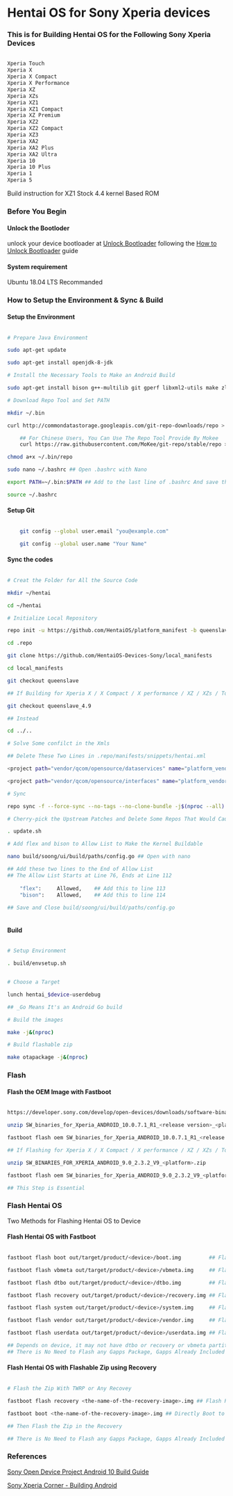# Hentai OS for Sony Xperia devices

### This is for Building Hentai OS for the Following Sony Xperia Devices

```bash

Xperia Touch
Xperia X
Xperia X Compact
Xperia X Performance
Xperia XZ
Xperia XZs
Xperia XZ1
Xperia XZ1 Compact
Xperia XZ Premium
Xperia XZ2
Xperia XZ2 Compact
Xperia XZ3
Xperia XA2
Xperia XA2 Plus
Xperia XA2 Ultra
Xperia 10
Xperia 10 Plus
Xperia 1
Xperia 5

```
<a hurf="https://github.com/HentaiOS-Devices-Sony/android_device_sony_poplar_dsds/blob/queenslave/README.md">Build instruction for XZ1 Stock 4.4 kernel Based ROM</a>

### Before You Begin

#### Unlock the Bootloder

unlock your device bootloader at <a href="https://developer.sony.com/develop/open-devices/get-started/unlock-bootloader/#unlock-code">Unlock Bootloader</a> following the  <a href="https://developer.sony.com/develop/open-devices/get-started/unlock-bootloader/how-to-unlock-bootloader/">How to Unlock Bootloader</a> guide

#### System requirement

Ubuntu 18.04 LTS Recommanded

### How to Setup the Environment & Sync & Build

#### Setup the Environment

````bash

# Prepare Java Environment

sudo apt-get update

sudo apt-get install openjdk-8-jdk

# Install the Necessary Tools to Make an Android Build

sudo apt-get install bison g++-multilib git gperf libxml2-utils make zlib1g-dev zip liblz4-tool libncurses5 libssl-dev bc flex python curl

# Download Repo Tool and Set PATH

mkdir ~/.bin

curl http://commondatastorage.googleapis.com/git-repo-downloads/repo > ~/.bin/repo

    ## For Chinese Users, You Can Use The Repo Tool Provide By Mokee
    curl https://raw.githubusercontent.com/MoKee/git-repo/stable/repo > ~/.bin/repo

chmod a+x ~/.bin/repo

sudo nano ~/.bashrc ## Open .bashrc with Nano

export PATH=~/.bin:$PATH ## Add to the last line of .bashrc And save the file

source ~/.bashrc

````

#### Setup Git

````bash

    git config --global user.email "you@example.com"

    git config --global user.name "Your Name"

````

#### Sync the codes

```bash

# Creat the Folder for All the Source Code

mkdir ~/hentai

cd ~/hentai

# Initialize Local Repository

repo init -u https://github.com/HentaiOS/platform_manifest -b queenslave

cd .repo

git clone https://github.com/HentaiOS-Devices-Sony/local_manifests

cd local_manifests

git checkout queenslave

## If Building for Xperia X / X Compact / X performance / XZ / XZs / Touch Use

git checkout queenslave_4.9

## Instead

cd ../..

# Solve Some confilct in the Xmls

## Delete These Two Lines in .repo/manifests/snippets/hentai.xml

<project path="vendor/qcom/opensource/dataservices" name="platform_vendor_qcom_opensource_dataservices" groups="vendor" remote="github/hentaiOS" /> 

<project path="vendor/qcom/opensource/interfaces" name="platform_vendor_qcom_opensource_interfaces" groups="vendor" remote="github/hentaiOS" /> 

# Sync

repo sync -f --force-sync --no-tags --no-clone-bundle -j$(nproc --all)

# Cherry-pick the Upstream Patches and Delete Some Repos That Would Cause Build Conflict

. update.sh

# Add flex and bison to Allow List to Make the Kernel Buildable

nano build/soong/ui/build/paths/config.go ## Open with nano

## Add these two lines to the End of Allow List
## The Allow List Starts at Line 76, Ends at Line 112
    
    "flex":     Allowed,    ## Add this to line 113
    "bison":    Allowed,    ## Add this to line 114
    
## Save and Close build/soong/ui/build/paths/config.go
    
```

#### Build

````bash

# Setup Environment

. build/envsetup.sh


# Choose a Target

lunch hentai_$device-userdebug

## _Go Means It's an Android Go build

# Build the images

make -j&(nproc)

# Build flashable zip

make otapackage -j&(nproc)

````

### Flash 

#### Flash the OEM Image with Fastboot

````bash

https://developer.sony.com/develop/open-devices/downloads/software-binaries                    ## Download the OEM Image for Your Device Here

unzip SW_binaries_for_Xperia_ANDROID_10.0.7.1_R1_<release version>_<platform>.zip              ## Unzip the OEM Image

fastboot flash oem SW_binaries_for_Xperia_ANDROID_10.0.7.1_R1_<release version>_<platform>.img ## Flash the Image

## If Flashing for Xperia X / X Compact / X performance / XZ / XZs / Touch

unzip SW_BINARIES_FOR_XPERIA_ANDROID_9.0_2.3.2_V9_<platform>.zip              ## Unzip the OEM Image

fastboot flash oem SW_binaries_for_Xperia_ANDROID_9.0_2.3.2_V9_<platform>.img ## Flash the Image

## This Step is Essential

````

### Flash Hentai OS

Two Methods for Flashing Hentai OS to Device

#### Flash Hentai OS with Fastboot

````bash

fastboot flash boot out/target/product/<device>/boot.img         ## Flash Boot

fastboot flash vbmeta out/target/product/<device>/vbmeta.img     ## Flash Vbmeta

fastboot flash dtbo out/target/product/<device>/dtbo.img         ## Flash Dtbo

fastboot flash recovery out/target/product/<device>/recovery.img ## Flash Recovery

fastboot flash system out/target/product/<device>/system.img     ## Flash System

fastboot flash vendor out/target/product/<device>/vendor.img     ## Flash Vendor

fastboot flash userdata out/target/product/<device>/userdata.img ## Flash Userdata

## Depends on device, it may not have dtbo or recovery or vbmeta partition
## There is No Need to Flash any Gapps Package, Gapps Already Included

````

#### Flash Hentai OS with Flashable Zip using Recovery

````bash

# Flash the Zip With TWRP or Any Recovey

fastboot flash recovery <the-name-of-the-recovery-image>.img ## Flash Recovery to the Device; Then Boot to the Recovery by Pressing Both the Power and Volume Down, When Feel a Viberate, Release Power and Continue to Press Volume Down

fastboot boot <the-name-of-the-recovery-image>.img ## Directly Boot to Recovery Without the Need to Flash Anything

## Then Flash the Zip in the Recovery

## There is No Need to Flash any Gapps Package, Gapps Already Included

````

### References

<a href="https://developer.sony.com/develop/open-devices/guides/aosp-build-instructions/build-aosp-android-android-10-0-0">Sony Open Device Project Android 10 Build Guide</a>

<a href="https://sx.ix5.org/info/building-android/">Sony Xperia Corner - Building Android</a>
